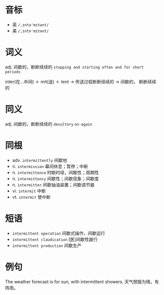 # 音标

- 英 `/ˌɪntə'mɪtənt/`
- 美 `/,ɪntɚ'mɪtənt/`

# 词义

adj. 间歇的，断断续续的
`stopping and starting often and for short periods`



inter(在…中间) ＋ mit(送) ＋ tent → 传送过程断断续续的 → 间歇的， 断断续续的

# 同义

adj. 间歇的，断断续续的
`desultory` `on-again`

# 同根

- adv. `intermittently` 间歇地
- n. `intermission` 幕间休息；暂停；中断
- n. `intermittence` 时断时续，间歇性；周期性
- n. `intermittency` 间歇性；间歇现象；间歇度
- n. `intermitter` 间歇抽油装置；间歇调节器
- vi. `intermit` 中断
- vt. `intermit` 使中断

# 短语

- `intermittent operation` 间歇式操作，间歇运行
- `intermittent claudication` [医]间歇性跛行
- `intermittent production` 间歇生产

# 例句

The weather forecast is for sun, with intermittent showers.
天气预报为晴，有阵雨。



